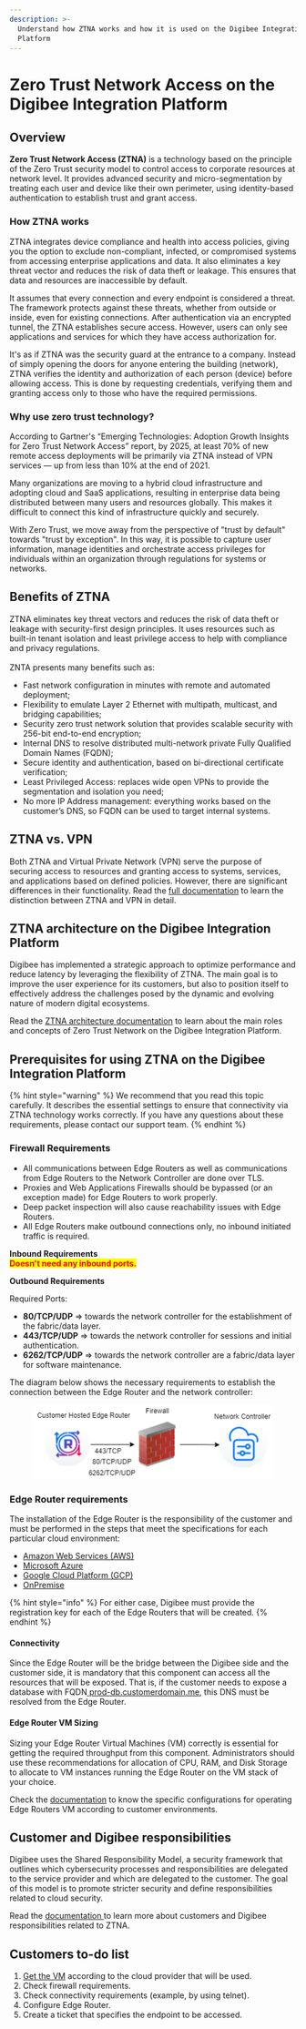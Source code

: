 ```yaml
---
description: >-
  Understand how ZTNA works and how it is used on the Digibee Integration
  Platform
---
```


# Zero Trust Network Access on the Digibee Integration Platform

## Overview

**Zero Trust Network Access (ZTNA)** is a technology based on the principle of the Zero Trust security model to control access to corporate resources at network level. It provides advanced security and micro-segmentation by treating each user and device like their own perimeter, using identity-based authentication to establish trust and grant access.&#x20;

### How ZTNA works

ZTNA integrates device compliance and health into access policies, giving you the option to exclude non-compliant, infected, or compromised systems from accessing enterprise applications and data. It also eliminates a key threat vector and reduces the risk of data theft or leakage. This ensures that data and resources are inaccessible by default.&#x20;

It assumes that every connection and every endpoint is considered a threat. The framework protects against these threats, whether from outside or inside, even for existing connections. After authentication via an encrypted tunnel, the ZTNA establishes secure access. However, users can only see applications and services for which they have access authorization for.

It's as if ZTNA was the security guard at the entrance to a company. Instead of simply opening the doors for anyone entering the building (network), ZTNA verifies the identity and authorization of each person (device) before allowing access. This is done by requesting credentials, verifying them and granting access only to those who have the required permissions.

### Why use zero trust technology?

According to Gartner's “Emerging Technologies: Adoption Growth Insights for Zero Trust Network Access” report, by 2025, at least 70% of new remote access deployments will be primarily via ZTNA instead of VPN services — up from less than 10% at the end of 2021.

Many organizations are moving to a hybrid cloud infrastructure and adopting cloud and SaaS applications, resulting in enterprise data being distributed between many users and resources globally. This makes it difficult to connect this kind of infrastructure quickly and securely.&#x20;

With Zero Trust, we move away from the perspective of "trust by default" towards "trust by exception". In this way, it is possible to capture user information, manage identities and orchestrate access privileges for individuals within an organization through regulations for systems or networks.

## Benefits of ZTNA

ZTNA eliminates key threat vectors and reduces the risk of data theft or leakage with security-first design principles. It uses resources such as built-in tenant isolation and least privilege access to help with compliance and privacy regulations.\
\
ZNTA presents many benefits such as:

* Fast network configuration in minutes with remote and automated deployment;
* Flexibility to emulate Layer 2 Ethernet with multipath, multicast, and bridging capabilities;
* Security zero trust network solution that provides scalable security with 256-bit end-to-end encryption;
* Internal DNS to resolve distributed multi-network private Fully Qualified Domain Names (FQDN);
* Secure identity and authentication, based on bi-directional certificate verification;
* Least Privileged Access: replaces wide open VPNs to provide the segmentation and isolation you need;
* No more IP Address management: everything works based on the customer’s DNS, so FQDN can be used to target internal systems.

## ZTNA vs. VPN

Both ZTNA and Virtual Private Network (VPN) serve the purpose of securing access to resources and granting access to systems, services, and applications based on defined policies. However, there are significant differences in their functionality. Read the [full documentation](https://docs.digibee.com/documentation/platform/zero-trust-network-access-on-the-digibee-integration-platform/ztna-vs.-vpn) to learn the distinction between ZTNA and VPN in detail.

## ZTNA architecture on the Digibee Integration Platform

Digibee has implemented a strategic approach to optimize performance and reduce latency by leveraging the flexibility of ZTNA. The main goal is to improve the user experience for its customers, but also to position itself to effectively address the challenges posed by the dynamic and evolving nature of modern digital ecosystems.

Read the [ZTNA architecture documentation](https://docs.digibee.com/documentation/platform/zero-trust-network-access-on-the-digibee-integration-platform/ztna-architecture-on-the-digibee-integration-platform) to learn about the main roles and concepts of Zero Trust Network on the Digibee Integration Platform.

## Prerequisites for using ZTNA on the Digibee Integration Platform

{% hint style="warning" %}
We recommend that you read this topic carefully. It describes the essential settings to ensure that connectivity via ZTNA technology works correctly. If you have any questions about these requirements, please contact our support team.
{% endhint %}

### Firewall Requirements

* All communications between Edge Routers as well as communications from Edge Routers to the Network Controller are done over TLS.
* Proxies and Web Applications Firewalls should be bypassed (or an exception made) for Edge Routers to work properly.
* Deep packet inspection will also cause reachability issues with Edge Routers.
* All Edge Routers make outbound connections only, no inbound initiated traffic is required.

**Inbound Requirements**\
<mark style="color:red;">**Doesn't need any inbound ports.**</mark>

**Outbound Requirements**

Required Ports:

* **80/TCP/UDP** ⇒ towards the network controller for the establishment of the fabric/data layer.
* **443/TCP/UDP** ⇒ towards the network controller for sessions and initial authentication.
* **6262/TCP/UDP** ⇒ towards the network controller are a fabric/data layer for software maintenance.

The diagram below shows the necessary requirements to establish the connection between the Edge Router and the network controller:



<figure><img src="../../.gitbook/assets/Untitled (1) (2).png" alt=""><figcaption></figcaption></figure>

### Edge Router requirements

The installation of the Edge Router is the responsibility of the customer and must be performed in the steps that meet the specifications for each particular cloud environment:

* [Amazon Web Services (AWS)](https://support.netfoundry.io/hc/en-us/articles/360016342971-Deployment-Guide-for-AWS-Edge-Routers)
* [Microsoft Azure](https://support.netfoundry.io/hc/en-us/articles/360016343171-Deployment-Guide-for-Azure-Cloud-Edge-Routers)
* [Google Cloud Platform (GCP)](https://support.netfoundry.io/hc/en-us/articles/360058708912-Deployment-Guide-for-GCP-Edge-Routers)
* [OnPremise](https://support.netfoundry.io/hc/en-us/articles/360016129312-Run-the-Edge-Router-VM-on-Your-Own-Equipment)

{% hint style="info" %}
For either case, Digibee must provide the registration key for each of the Edge Routers that will be created.
{% endhint %}

#### Connectivity

Since the Edge Router will be the bridge between the Digibee side and the customer side, it is mandatory that this component can access all the resources that will be exposed. That is, if the customer needs to expose a database with FQDN[ prod-db.customerdomain.me](http://prod-db.customerdomain.me/), this DNS must be resolved from the Edge Router.

#### Edge Router VM Sizing

Sizing your Edge Router Virtual Machines (VM) correctly is essential for getting the required throughput from this component. Administrators should use these recommendations for allocation of CPU, RAM, and Disk Storage to allocate to VM instances running the Edge Router on the VM stack of your choice.

Check the [documentation](https://docs.digibee.com/documentation/platform/zero-trust-network-access-on-digibee-integration-platform/edge-router-vm-sizing) to know the specific configurations for operating Edge Routers VM according to customer environments.

## Customer and Digibee responsibilities

Digibee uses the Shared Responsibility Model, a security framework that outlines which cybersecurity processes and responsibilities are delegated to the service provider and which are delegated to the customer. The goal of this model is to promote stricter security and define responsibilities related to cloud security.

Read the [documentation ](https://docs.digibee.com/documentation/platform/zero-trust-network-access-on-the-digibee-integration-platform/customer-and-digibee-responsibilities-for-ztna)to learn more about customers and Digibee responsibilities related to ZTNA.

## Customers to-do list

1. [Get the VM](https://netfoundry.io/resources/support/downloads/networkversion7/#zitirouters) according to the cloud provider that will be used.
2. Check firewall requirements.
3. Check connectivity requirements (example, by using telnet).
4. Configure Edge Router.
5. Create a ticket that specifies the endpoint to be accessed.

